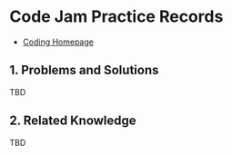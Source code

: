 # Code Jam Practice Records
- [Coding Homepage](https://codejam.withgoogle.com/codejam/kickstart/)
## 1. Problems and Solutions
TBD
## 2. Related Knowledge
TBD
